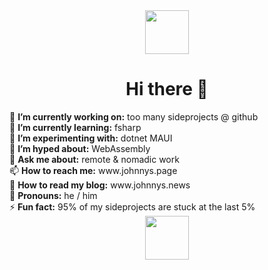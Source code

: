 <div align="center">
      <img src="https://cultofthepartyparrot.com/parrots/hd/parrot.gif" width="70" height="70"/>
<h1> Hi there 👋</h1>
</div>
🔭 <b>I’m currently working on:</b> too many sideprojects @ github<br />
🌱 <b>I’m currently learning:</b> fsharp<br />
🧪 <b>I’m experimenting with:</b> dotnet MAUI<br />
🥳 <b>I’m hyped about:</b> WebAssembly<br />
💬 <b>Ask me about:</b> remote & nomadic work<br />
📫 <b>How to reach me:</b> www.johnnys.page<br />
📰 <b>How to read my blog:</b> www.johnnys.news<br />
👤 <b>Pronouns:</b> he / him<br />
⚡️ <b>Fun fact:</b> 95% of my sideprojects are stuck at the last 5%<br />
<div align="center">
      <img src="https://cultofthepartyparrot.com/parrots/hd/reverseparrot.gif" width="70" height="70"/>
</div>
